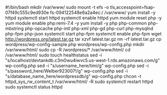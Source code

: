 #!/bin/bash
mkdir /var/www/
sudo mount -t efs -o tls,accesspoint=fsap-07f49c555c9ed930e fs-094122548e6a2a4ec:/ /var/www/
yum install -y httpd 
systemctl start httpd
systemctl enable httpd
yum module reset php -y
yum module enable php:remi-7.4 -y
yum install -y php php-common php-mbstring php-opcache php-intl php-xml php-gd php-curl php-mysqlnd php-fpm php-json
systemctl start php-fpm
systemctl enable php-fpm
wget http://wordpress.org/latest.tar.gz
tar xzvf latest.tar.gz
rm -rf latest.tar.gz
cp wordpress/wp-config-sample.php wordpress/wp-config.php
mkdir /var/www/html/
sudo cp -R /wordpress/* /var/www/html/
cd /var/www/html/
sudo touch healthstatus
sed -i "s/localhost/devtankdb.c3m0wu4iwvc5.us-west-1.rds.amazonaws.com/g" wp-config.php 
sed -i "s/username_here/timi/g" wp-config.php 
sed -i "s/password_here/Welber923007!/g" wp-config.php 
sed -i "s/database_name_here/wordpressdb/g" wp-config.php 
chcon -t httpd_sys_rw_content_t /var/www/html/ -R
sudo systemctl restart httpd
sudo systemctl status httpd
